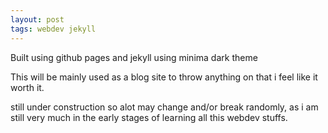 ```yaml
---
layout: post
tags: webdev jekyll
---
```


Built using github pages and jekyll using minima dark theme

This will be mainly used as a blog site to throw anything on that i feel like it worth it.

still under construction so alot may change and/or break randomly, as i am still very much in the early stages of learning all this webdev stuffs.
